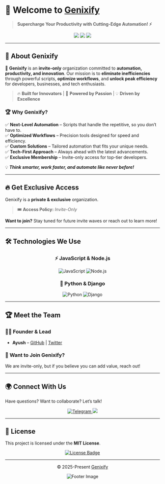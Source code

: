 <!-- Genixify - README.md -->  

# 🚀 Welcome to [Genixify](https://github.com/Genixify)  

> **Supercharge Your Productivity with Cutting-Edge Automation! ⚡**  

<div align="center">  
  <img src="https://img.shields.io/badge/🔒Private%20&%20Exclusive-Organization-blue?style=for-the-badge">  
  <img src="https://img.shields.io/github/followers/ayusharyaneth?style=social">  
  <img src="https://img.shields.io/github/stars/Genixify?style=social">  
</div>  

---

## 🌟 About Genixify  

🚀 **Genixify** is an **invite-only** organization committed to **automation, productivity, and innovation**. Our mission is to **eliminate inefficiencies** through powerful scripts, **optimize workflows**, and **unlock peak efficiency** for developers, businesses, and tech enthusiasts.  

> 🔥 **Built for Innovators** | 🚀 **Powered by Passion** | 💡 **Driven by Excellence**  

### 🏆 Why Genixify?  

✅ **Next-Level Automation** – Scripts that handle the repetitive, so you don’t have to.  
✅ **Optimized Workflows** – Precision tools designed for speed and efficiency.  
✅ **Custom Solutions** – Tailored automation that fits your unique needs.  
✅ **Tech-First Approach** – Always ahead with the latest advancements.  
✅ **Exclusive Membership** – Invite-only access for top-tier developers.  

💡 **_Think smarter, work faster, and automate like never before!_**  

---

## 🔥 Get Exclusive Access  

Genixify is a **private & exclusive** organization.  

> 🎟 **Access Policy:** *Invite-Only*  

**Want to join?** Stay tuned for future invite waves or reach out to learn more!  

---

## 🛠 Technologies We Use  

<h3 align="center">⚡ JavaScript & Node.js</h3>    
<p align="center">    
  <img src="https://img.shields.io/badge/JavaScript-F7DF1E?style=for-the-badge&logo=javascript&logoColor=black" alt="JavaScript" />    
  <img src="https://img.shields.io/badge/Node.js-339933?style=for-the-badge&logo=nodedotjs&logoColor=white" alt="Node.js" />    
</p>    

<h3 align="center">🐍 Python & Django</h3>    
<p align="center">    
  <img src="https://img.shields.io/badge/Python-3776AB?style=for-the-badge&logo=python&logoColor=white" alt="Python" />    
  <img src="https://img.shields.io/badge/Django-092D3F?style=for-the-badge&logo=django&logoColor=white" alt="Django" />    
</p>    

---

## 🏆 Meet the Team  

### **👨‍💻 Founder & Lead**  
- **Ayush** – [GitHub](https://github.com/ayusharyaneth) | [Twitter](https://x.com/ayusharyaneth)    

### 🎯 **Want to Join Genixify?**

We are invite-only, but if you believe you can add value, reach out!

---

## 🌍 Connect With Us  

Have questions? Want to collaborate? Let’s talk!  

<p align="center">  
  <a href="https://t.me/AyushAryaneth">  
    <img src="https://img.shields.io/badge/Telegram-2CA5E0?style=for-the-badge&logo=telegram&logoColor=white" alt="Telegram" />  
  </a>  
  <a href="https://x.com/ayusharyaneth" target="_blank">  
    <img src="https://img.shields.io/badge/X-000?style=for-the-badge&logo=x" />  
  </a>  
</p>  

---

## 📜 License  

This project is licensed under the **MIT License**.  

<p align="center">  
  <a href="https://github.com/Genixify/.github/blob/main/profile/LICENSE">  
    <img src="https://img.shields.io/static/v1.svg?style=for-the-badge&label=License&message=MIT&logoColor=d9e0ee&colorA=363a4f&colorB=b7bdf8" alt="License Badge">  
  </a>  
</p>  

---

<p align="center">  
    &copy; 2025-Present   
    <a href="https://github.com/Genixify" target="_blank">Genixify</a>  
</p>  

<p align="center">  
    <img src="https://raw.githubusercontent.com/Long18/Long18/refs/heads/dev/assets/footers/cat_on_line.svg?sanitize=true" alt="Footer Image" />  
</p>
